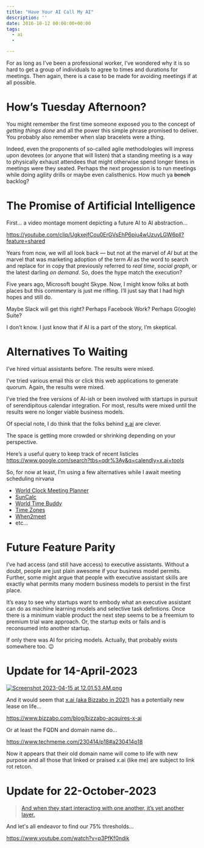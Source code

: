 ```yaml
---
title: "Have Your AI Call My AI"
description: ''
date: 2016-10-12 00:00:00+00:00
tags:
  - ai
  - 

---
```


For as long as I’ve been a professional worker, I’ve wondered why it is so hard to get a group of individuals to agree to times and durations for meetings. Then again, there is a case to be made for avoiding meetings if at all possible.

# How’s Tuesday Afternoon?


You might remember the first time someone exposed you to the concept of *getting things done* and all the power this simple phrase promised to deliver. You probably also remember when slap bracelets were a thing.

Indeed, even the proponents of so-called agile methodologies will impress upon devotees (or anyone that will listen) that a standing meeting is a way to physically exhaust attendees that might otherwise spend longer times in meetings were they seated. Perhaps the next progession is to run meetings while doing agility drills or maybe even calisthenics. How much ya ~~bench~~ backlog?

# The Promise of Artificial Intelligence

First… a video montage moment depicting a future AI to AI abstraction…

https://youtube.com/clip/UgkxejfCou0ErGVsEhP6pju4wUzuyLGW6pll?feature=shared

Years from now, we will all look back — but not at the marvel of *AI* but at the marvel that was marketing adoption of the term *AI* as the word to search and replace for in copy that previously referred to *real time*, *social graph*, or the latest darling *on demand*. So, does the hype match the execution?

Five years ago, Microsoft bought Skype. Now, I might know folks at both places but this commentary is just me riffing. I’ll just say that I had high hopes and still do.

Maybe Slack will get this right? Perhaps Facebook Work? Perhaps G(oogle) Suite?

I don’t know. I just know that if AI is a part of the story, I’m skeptical.

# Alternatives To Waiting

I’ve hired virtual assistants before. The results were mixed.

I’ve tried various email this or click this web applications to generate quorum. Again, the results were mixed.

I’ve tried the free versions of AI-ish or been involved with startups in pursuit of serendipitous calendar integration. For most, results were mixed until the results were no longer viable business models.

Of special note, I do think that the folks behind [x.ai](https://x.ai) are clever.

The space is getting more crowded or shrinking depending on your perspective.

Here’s a useful query to keep track of recent listicles <https://www.google.com/search?tbs=qdr%3Ay&q=calendly+x.ai+tools>

So, for now at least, I’m using a few alternatives while I await meeting scheduling nirvana

* [World Clock Meeting Planner](http://www.timeanddate.com/worldclock/meeting.html)
* [SunCalc](http://suncalc.net/)
* [World Time Buddy](http://www.worldtimebuddy.com/)
* [Time Zones](http://everytimezone.com/)
* [When2meet](http://www.when2meet.com/)
* etc…

# Future Feature Parity

I’ve had access (and still have access) to executive assistants. Without a doubt, people are just plain awesome if your business model permits. Further, some might argue that people with executive assistant skills are exactly what permits many modern business models to persist in the first place.

It’s easy to see why startups want to embody what an executive assistant can do as machine learning models and selective task defintions. Once there is a minimum viable product the next step seems to be a freemium to premium trial ware approach. Or, the startup exits or fails and is reconsumed into another startup.

If only there was AI for pricing models. Actually, that probably exists somewhere too. :wink:

# Update for 14-April-2023

[![Screenshot 2023-04-15 at 12.01.53 AM.png](https://buttondown.imgix.net/images/e61e6988-6669-43d4-945c-eb6834c33955.png?w=960&fit=max)](https://web.archive.org/web/20230000000000\*/x.ai)

And it would seem that [x.ai (aka Bizzabo in 2021)](https://web.archive.org/web/20230000000000\*/x.ai) has a potentially new lease on life... 

https://www.bizzabo.com/blog/bizzabo-acquires-x-ai

Or at least the FQDN and domain name do... 

https://www.techmeme.com/230414/p18#a230414p18

Now it appears that their old domain name will come to life with new purpose and all those that linked or praised x.ai (like me) are subject to link rot retcon.

# Update for 22-October-2023

> [And when they start interacting with one another, it’s yet another layer.](https://mgs.blog/a-synthetic-social-network-cca4c8b4bc36)

And let's all endeavor to find our 75% thresholds...

https://www.youtube.com/watch?v=p3PfKf0ndik

